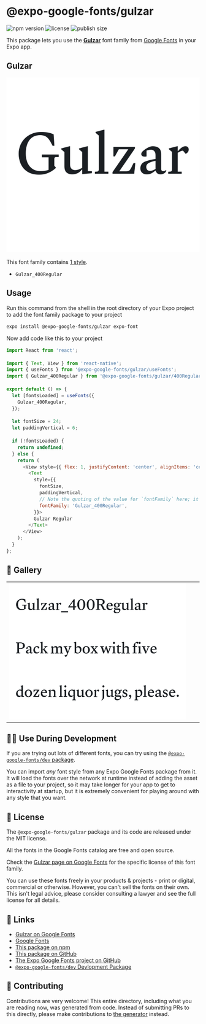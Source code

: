 # @expo-google-fonts/gulzar

![npm version](https://flat.badgen.net/npm/v/@expo-google-fonts/gulzar)
![license](https://flat.badgen.net/github/license/expo/google-fonts)
![publish size](https://flat.badgen.net/packagephobia/install/@expo-google-fonts/gulzar)

This package lets you use the [**Gulzar**](https://fonts.google.com/specimen/Gulzar) font family from [Google Fonts](https://fonts.google.com/) in your Expo app.

## Gulzar

![Gulzar](./font-family.png)

This font family contains [1 style](#-gallery).

- `Gulzar_400Regular`

## Usage

Run this command from the shell in the root directory of your Expo project to add the font family package to your project
```sh
expo install @expo-google-fonts/gulzar expo-font
```

Now add code like this to your project
```js
import React from 'react';

import { Text, View } from 'react-native';
import { useFonts } from '@expo-google-fonts/gulzar/useFonts';
import { Gulzar_400Regular } from '@expo-google-fonts/gulzar/400Regular';

export default () => {
  let [fontsLoaded] = useFonts({
    Gulzar_400Regular,
  });

  let fontSize = 24;
  let paddingVertical = 6;

  if (!fontsLoaded) {
    return undefined;
  } else {
    return (
      <View style={{ flex: 1, justifyContent: 'center', alignItems: 'center' }}>
        <Text
          style={{
            fontSize,
            paddingVertical,
            // Note the quoting of the value for `fontFamily` here; it expects a string!
            fontFamily: 'Gulzar_400Regular',
          }}>
          Gulzar Regular
        </Text>
      </View>
    );
  }
};

```

## 🔡 Gallery


||||
|-|-|-|
|![Gulzar_400Regular](./Gulzar_400Regular.ttf.png)||||


## 👩‍💻 Use During Development

If you are trying out lots of different fonts, you can try using the [`@expo-google-fonts/dev` package](https://github.com/expo/google-fonts/tree/master/font-packages/dev#readme).

You can import *any* font style from any Expo Google Fonts package from it. It will load the fonts
over the network at runtime instead of adding the asset as a file to your project, so it may take longer
for your app to get to interactivity at startup, but it is extremely convenient
for playing around with any style that you want.

## 📖 License

The `@expo-google-fonts/gulzar` package and its code are released under the MIT license.

All the fonts in the Google Fonts catalog are free and open source.

Check the [Gulzar page on Google Fonts](https://fonts.google.com/specimen/Gulzar) for the specific license of this font family.

You can use these fonts freely in your products & projects - print or digital, commercial or otherwise. However, you can't sell the fonts on their own. This isn't legal advice, please consider consulting a lawyer and see the full license for all details.

## 🔗 Links

- [Gulzar on Google Fonts](https://fonts.google.com/specimen/Gulzar)
- [Google Fonts](https://fonts.google.com/)
- [This package on npm](https://www.npmjs.com/package/@expo-google-fonts/gulzar)
- [This package on GitHub](https://github.com/expo/google-fonts/tree/master/font-packages/gulzar)
- [The Expo Google Fonts project on GitHub](https://github.com/expo/google-fonts)
- [`@expo-google-fonts/dev` Devlopment Package](https://github.com/expo/google-fonts/tree/master/font-packages/dev)

## 🤝 Contributing

Contributions are very welcome! This entire directory, including what you are reading now, was generated from code. Instead of submitting PRs to this directly, please make contributions to [the generator](https://github.com/expo/google-fonts/tree/master/packages/generator) instead.
